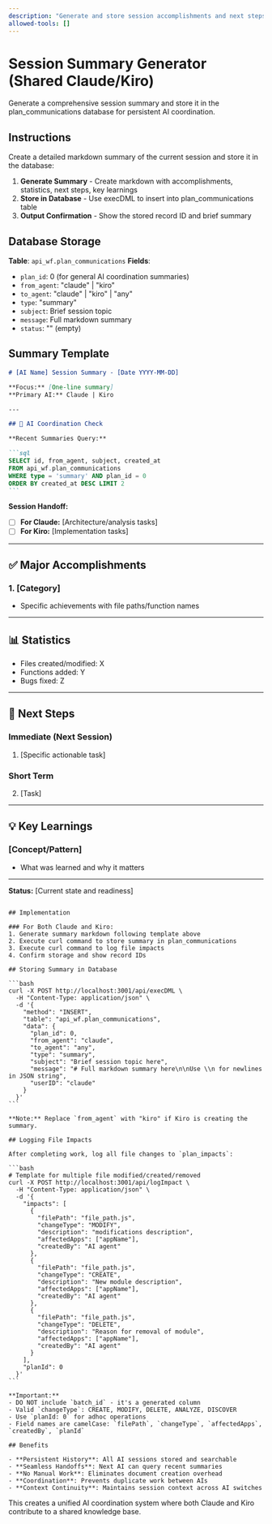 ```yaml
---
description: "Generate and store session accomplishments and next steps summary"
allowed-tools: []
---
```


# Session Summary Generator (Shared Claude/Kiro)

Generate a comprehensive session summary and store it in the plan_communications database for persistent AI coordination.

## Instructions

Create a detailed markdown summary of the current session and store it in the database:

1. **Generate Summary** - Create markdown with accomplishments, statistics, next steps, key learnings
2. **Store in Database** - Use execDML to insert into plan_communications table
3. **Output Confirmation** - Show the stored record ID and brief summary

## Database Storage

**Table**: `api_wf.plan_communications`
**Fields**:

- `plan_id`: 0 (for general AI coordination summaries)
- `from_agent`: "claude" | "kiro"
- `to_agent`: "claude" | "kiro" | "any"
- `type`: "summary"
- `subject`: Brief session topic
- `message`: Full markdown summary
- `status`: "" (empty)

## Summary Template

````markdown
# [AI Name] Session Summary - [Date YYYY-MM-DD]

**Focus:** [One-line summary]
**Primary AI:** Claude | Kiro

---

## 🤝 AI Coordination Check

**Recent Summaries Query:**

```sql
SELECT id, from_agent, subject, created_at
FROM api_wf.plan_communications
WHERE type = 'summary' AND plan_id = 0
ORDER BY created_at DESC LIMIT 2
```
````

**Session Handoff:**

- [ ] **For Claude:** [Architecture/analysis tasks]
- [ ] **For Kiro:** [Implementation tasks]

---

## ✅ Major Accomplishments

### 1. [Category]

- Specific achievements with file paths/function names

---

## 📊 Statistics

- Files created/modified: X
- Functions added: Y
- Bugs fixed: Z

---

## 🚀 Next Steps

### Immediate (Next Session)

1. [Specific actionable task]

### Short Term

2. [Task]

---

## 💡 Key Learnings

### [Concept/Pattern]

- What was learned and why it matters

---

**Status:** [Current state and readiness]

````

## Implementation

### For Both Claude and Kiro:
1. Generate summary markdown following template above
2. Execute curl command to store summary in plan_communications
3. Execute curl command to log file impacts
4. Confirm storage and show record IDs

## Storing Summary in Database

```bash
curl -X POST http://localhost:3001/api/execDML \
  -H "Content-Type: application/json" \
  -d '{
    "method": "INSERT",
    "table": "api_wf.plan_communications",
    "data": {
      "plan_id": 0,
      "from_agent": "claude",
      "to_agent": "any",
      "type": "summary",
      "subject": "Brief session topic here",
      "message": "# Full markdown summary here\n\nUse \\n for newlines in JSON string",
      "userID": "claude"
    }
  }'
```

**Note:** Replace `from_agent` with "kiro" if Kiro is creating the summary.

## Logging File Impacts

After completing work, log all file changes to `plan_impacts`:

```bash
# Template for multiple file modified/created/removed
curl -X POST http://localhost:3001/api/logImpact \
  -H "Content-Type: application/json" \
  -d '{
    "impacts": [
      {
        "filePath": "file_path.js",
        "changeType": "MODIFY", 
        "description": "modifications description",
        "affectedApps": ["appName"],
        "createdBy": "AI agent"
      },
      {
        "filePath": "file_path.js",
        "changeType": "CREATE",
        "description": "New module description",
        "affectedApps": ["appName"],
        "createdBy": "AI agent"
      },
	  {
        "filePath": "file_path.js",
        "changeType": "DELETE", 
        "description": "Reason for removal of module", 
        "affectedApps": ["appName"],
        "createdBy": "AI agent"
      }
    ],
    "planId": 0
  }'
```

**Important:**
- DO NOT include `batch_id` - it's a generated column
- Valid `changeType`: CREATE, MODIFY, DELETE, ANALYZE, DISCOVER
- Use `planId: 0` for adhoc operations
- Field names are camelCase: `filePath`, `changeType`, `affectedApps`, `createdBy`, `planId`

## Benefits

- **Persistent History**: All AI sessions stored and searchable
- **Seamless Handoffs**: Next AI can query recent summaries
- **No Manual Work**: Eliminates document creation overhead
- **Coordination**: Prevents duplicate work between AIs
- **Context Continuity**: Maintains session context across AI switches

````

This creates a unified AI coordination system where both Claude and Kiro contribute to a shared knowledge base.
